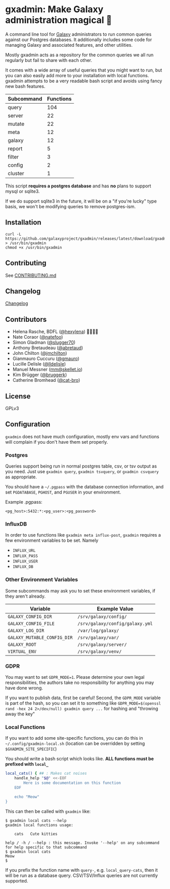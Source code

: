 # gxadmin: Make Galaxy administration magical 🌈

A command line tool for [Galaxy](https://github.com/galaxyproject/galaxy)
administrators to run common queries against our Postgres databases. It additionally
includes some code for managing Galaxy and associated features, and other utilities.

Mostly gxadmin acts as a repository for the common queries we all run regularly
but fail to share with each other.

It comes with a wide array of useful queries that you might want to run,
but you can also easily add more to your installation with local functions. gxadmin
attempts to be a very readable bash script and avoids using fancy new bash
features.

Subcommand | Functions
----       | ---
query      | 104
server     | 22
mutate     | 22
meta       | 12
galaxy     | 12
report     | 5
filter     | 3
config     | 2
cluster    | 1


This script **requires a postgres database** and has **no** plans to support
mysql or sqlite3.

If we do support sqlite3 in the future, it will be on a "if you're lucky" type basis, we won't be modifying queries to remove postgres-ism.

## Installation

```
curl -L https://github.com/galaxyproject/gxadmin/releases/latest/download/gxadmin > /usr/bin/gxadmin
chmod +x /usr/bin/gxadmin
```

## Contributing

See [CONTRIBUTING.md](./CONTRIBUTING.md)

## Changelog

[Changelog](CHANGELOG.md)

## Contributors

- Helena Rasche, BDFL ([@hexylena](https://github.com/hexylena)) 🏳️‍🌈🏳️‍⚧️
- Nate Coraor ([@natefoo](https://github.com/natefoo))
- Simon Gladman ([@slugger70](https://github.com/slugger70))
- Anthony Bretaudeau ([@abretaud](https://github.com/abretaud))
- John Chilton ([@jmchilton](https://github.com/jmchilton))
- Gianmauro Cuccuru ([@gmauro](https://github.com/gmauro))
- Lucille Delisle ([@lldelisle](https://github.com/lldelisle))
- Manuel Messner (mm@skellet.io)
- Kim Brügger ([@bruggerk](https://github.com/bruggerk))
- Catherine Bromhead ([@cat-bro](https://github.com/cat-bro))

## License

GPLv3

## Configuration

`gxadmin` does not have much configuration, mostly env vars and functions will complain if you don't have them set properly.

### Postgres

Queries support being run in normal postgres table, csv, or tsv output as you
need. Just use `gxadmin query`, `gxadmin tsvquery`, or `gxadmin csvquery` as
appropriate.

You should have a `~/.pgpass` with the database connection information, and set
`PGDATABASE`, `PGHOST`, and `PGUSER` in your environment.

Example .pgpass:

```
<pg_host>:5432:*:<pg_user>:<pg_password>
```

### InfluxDB

In order to use functions like `gxadmin meta influx-post`, `gxadmin` requires
a few environment variables to be set. Namely
*  `INFLUX_URL`
*  `INFLUX_PASS`
*  `INFLUX_USER`
*  `INFLUX_DB`

### Other Environment Variables

Some subcommands may ask you to set these environment variables, if they aren't already.

Variable | Example Value
--- | --- 
`GALAXY_CONFIG_DIR` | `/srv/galaxy/config/`
`GALAXY_CONFIG_FILE` | `/srv/galaxy/config/galaxy.yml` 
`GALAXY_LOG_DIR` | `/var/log/galaxy/` 
`GALAXY_MUTABLE_CONFIG_DIR` |  `/srv/galaxy/var/`
`GALAXY_ROOT` | `/srv/galaxy/server/` 
`VIRTUAL_ENV` | `/srv/galaxy/venv/` 


### GDPR

You may want to set `GDPR_MODE=1`. Please determine your own legal responsibilities, the authors take no responsibility for anything you may have done wrong.

If you want to publish data, first be careful! Second, the `GDPR_MODE` variable is part of the hash, so you can set it to something like `GDPR_MODE=$(openssl rand -hex 24 2>/dev/null) gxadmin query ...` for hashing and "throwing away the key"

### Local Functions

If you want to add some site-specific functions, you can do this in `~/.config/gxadmin-local.sh` (location can be overridden by setting `$GXADMIN_SITE_SPECIFIC`)

You should write a bash script which looks like. **ALL functions must be prefixed with `local_`**

```bash
local_cats() { ## : Makes cat noises
	handle_help "$@" <<-EOF
		Here is some documentation on this function
	EOF

	echo "Meow"
}
```

This can then be called with `gxadmin` like:

```console
$ gxadmin local cats --help
gxadmin local functions usage:

    cats   Cute kitties

help / -h / --help : this message. Invoke '--help' on any subcommand for help specific to that subcommand
$ gxadmin local cats
Meow
$
```

If you prefix the function name with `query-`, e.g. `local_query-cats`, then it will be run as a database query. CSV/TSV/Influx queries are not currently supported.
